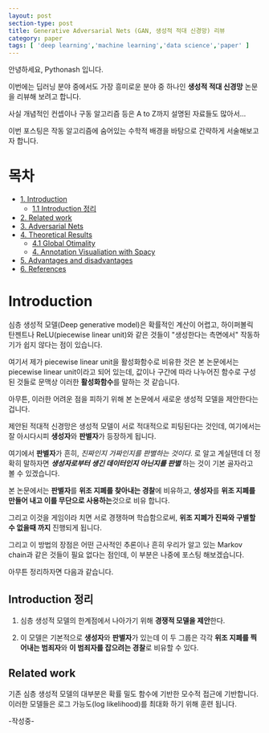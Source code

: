 ```yaml
---
layout: post
section-type: post
title: Generative Adversarial Nets (GAN, 생성적 적대 신경망) 리뷰
category: paper
tags: [ 'deep learning','machine learning','data science','paper' ]
---
```


안녕하세요, Pythonash 입니다.

이번에는 딥러닝 분야 중에서도 가장 흥미로운 분야 중 하나인 **생성적 적대 신경망** 논문을 리뷰해 보려고 합니다.

사실 개념적인 컨셉이나 구동 알고리즘 등은 A to Z까지 설명된 자료들도 많아서...

이번 포스팅은 작동 알고리즘에 숨어있는 수학적 배경을 바탕으로 간략하게 서술해보고자 합니다.

# 목차

<a id="toc"></a>
- [1. Introduction](#1)
    - [1.1 Introduction 정리](#1.1)
- [2. Related work](#2)
- [3. Adversarial Nets](#3)
- [4. Theoretical Results ](#4)
    - [4.1 Global Otimality](#3.2)
    - [4. Annotation Visualiation with Spacy](#4)
- [5. Advantages and disadvantages](#5)
- [6. References](#6)

<a id="1"></a>
# Introduction

심층 생성적 모델(Deep generative model)은 확률적인 계산이 어렵고, 하이퍼볼릭 탄젠트나 ReLU(piecewise linear unit)와 같은 것들이 "생성한다는 측면에서" 작동하기가 쉽지 않다는 점이 있습니다.

여기서 제가 piecewise linear unit을 활성화함수로 비유한 것은 본 논문에서는 piecewise linear unit이라고 되어 있는데, 값이나 구간에 따라 나누어진 함수로 구성된 것들로 문맥상 이러한 **활성화함수**를 말하는 것 같습니다.

아무튼, 이러한 어려운 점을 피하기 위해 본 논문에서 새로운 생성적 모델을 제안한다는 겁니다.

제안된 적대적 신경망은 생성적 모델이 서로 적대적으로 피팅된다는 것인데, 여기에서는 잘 아시다시피 **생성자**와 **판별자**가 등장하게 됩니다.

여기에서 **판별자**가 흔히, *진짜인지 가짜인지를 판별하는 것이다*. 로 알고 계실텐데 더 정확히 말하자면 ***생성자로부터 생긴 데이터인지 아닌지를 판별*** 하는 것이 기본 골자라고 볼 수 있겠습니다.

본 논문에서는 **판별자**를 **위조 지폐를 찾아내는 경찰**에 비유하고, **생성자**를 **위조 지폐를 만들어 내고 이를 무단으로 사용하는**것으로 비유 합니다.

그리고 이것을 게임이라 치면 서로 경쟁하며 학습함으로써, **위조 지폐가 진짜와 구별할 수 없을때 까지** 진행되게 됩니다.

그리고 이 방법의 장점은 어떤 근사적인 추론이나 흔히 우리가 알고 있는 Markov chain과 같은 것들이 필요 없다는 점인데, 이 부분은 나중에 포스팅 해보겠습니다.

아무튼 정리하자면 다음과 같습니다.

<a id="1.1"></a>
## Introduction 정리

1. 심층 생성적 모델의 한계점에서 나아가기 위해 **경쟁적 모델을 제안**한다.

2. 이 모델은 기본적으로 **생성자**와 **판별자**가 있는데 이 두 그룹은 각각 **위조 지폐를 찍어내는 범죄자**와 **이 범죄자를 잡으려는 경찰**로 비유할 수 있다.

<a id="2"></a>
## Related work

기존 심층 생성적 모델의 대부분은 확률 밀도 함수에 기반한 모수적 접근에 기반합니다. 이러한 모델들은 로그 가능도(log likelihood)를 최대화 하기 위해 훈련 됩니다.

-작성중-
